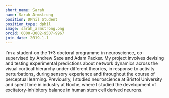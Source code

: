 ```yaml
---
short_name: Sarah
name: Sarah Armstrong
position: DPhil Student
position_type: dphil
image: sarah_armstrong.png
orcid: 0000-0002-9507-9967
join_date: 2019-1-1
---
```


I'm a student on the 1+3 doctoral programme in neuroscience, co-supervised by Andrew Saxe and Adam Packer. My  project involves devising and testing experimental predictions about network dynamics across the visual cortical hierarchy under different theories, in response to activity perturbations, during sensory experience and throughout the course of perceptual learning. Previously, I studied neuroscience at Bristol University and spent time in industry at Roche, where I studied the development of excitatory-inhibitory balance in human stem cell derived neurons. 